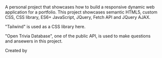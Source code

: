 A personal project that showcases how to build a responsive dynamic web application for a portfolio. This project showcases semantic HTML5, custom CSS, CSS library, ES6+ JavaScript, JQuery, Fetch API and JQuery AJAX. 

"Tailwind" is used as a CSS library here.

"Open Trivia Database", one of the public API, is used to make questions and ansewers in this project.

Created by <Sachika>